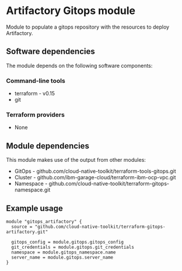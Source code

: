 # Artifactory Gitops module

Module to populate a gitops repository with the resources to deploy Artifactory.

## Software dependencies

The module depends on the following software components:

### Command-line tools

- terraform - v0.15
- git

### Terraform providers

- None

## Module dependencies

This module makes use of the output from other modules:

- GitOps - github.com/cloud-native-toolkit/terraform-tools-gitops.git
- Cluster - github.com/ibm-garage-cloud/terraform-ibm-ocp-vpc.git
- Namespace - github.com/cloud-native-toolkit/terraform-gitops-namespace.git

## Example usage

```hcl-terraform
module "gitops_artifactory" {
  source = "github.com/cloud-native-toolkit/terraform-gitops-artifactory.git"

  gitops_config = module.gitops.gitops_config
  git_credentials = module.gitops.git_credentials
  namespace = module.gitops_namespace.name
  server_name = module.gitops.server_name
}
```

